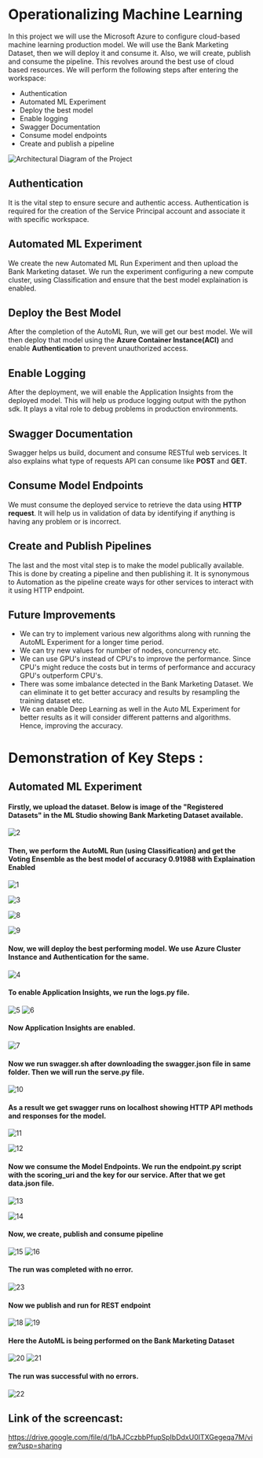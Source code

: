 # Operationalizing Machine Learning

In this project we will use the Microsoft Azure to configure cloud-based machine learning production model. We will use the Bank Marketing Dataset, then we will deploy it and consume it. Also, we will create, publish and consume the pipeline. This revolves around the best use of cloud based resources. We will perform the following steps after entering the workspace:
* Authentication
* Automated ML Experiment
* Deploy the best model
* Enable logging
* Swagger Documentation
* Consume model endpoints
* Create and publish a pipeline

![Architectural Diagram of the Project](https://user-images.githubusercontent.com/61888364/102027946-7d9d8f80-3dcd-11eb-9907-f68c64b5899a.png)

## Authentication
It is the vital step to ensure secure and authentic access. Authentication is required for the creation of the Service Principal account and associate it with specific workspace.

## Automated ML Experiment
We create the new Automated ML Run Experiment and then upload the Bank Marketing dataset. We run the experiment configuring a new compute cluster, using Classification and ensure that the best model explaination is enabled.

## Deploy the Best Model
After the completion of the AutoML Run, we will get our best model. We will then deploy that model using the **Azure Container Instance(ACI)** and enable **Authentication** to prevent unauthorized access.

## Enable Logging
After the deployment, we will enable the Application Insights from the deployed model. This will help us produce logging output with the python sdk. It plays a vital role to debug problems in production environments.

## Swagger Documentation
Swagger helps us build, document and consume RESTful web services. It also explains what type of requests API can consume like **POST** and **GET**.

## Consume Model Endpoints
We must consume the deployed service to retrieve the data using **HTTP request**. It will help us in validation of data by identifying if anything is having any problem or is incorrect.

## Create and Publish Pipelines
The last and the most vital step is to make the model publically available. This is done by creating a pipeline and then publishing it. It is synonymous to Automation as the pipeline create ways for other services to interact with it using HTTP endpoint.

## Future Improvements
* We can try to implement various new algorithms along with running the AutoML Experiment for a longer time period. 
* We can try new values for number of nodes, concurrency etc. 
* We can use GPU's instead of CPU's to improve the performance. Since CPU's might reduce the costs but in terms of performance and accuracy GPU's outperform CPU's.
* There was some imbalance detected in the Bank Marketing Dataset. We can eliminate it to get better accuracy and results by resampling the training dataset etc.
* We can enable Deep Learning as well in the Auto ML Experiment for better results as it will consider different patterns and algorithms. Hence, improving the accuracy.

# Demonstration of Key Steps :
## Automated ML Experiment

#### Firstly, we upload the dataset. Below is image of the "Registered Datasets" in the ML Studio showing Bank Marketing Dataset available.

![2](https://user-images.githubusercontent.com/61888364/102204326-bd5c9800-3eef-11eb-847d-afc541507e8c.png)
#### Then, we perform the AutoML Run (using Classification) and get the Voting Ensemble as the best model of accuracy 0.91988 with Explaination Enabled 

![1](https://user-images.githubusercontent.com/61888364/102203716-ef212f00-3eee-11eb-96ba-d102441f6437.png)

![3](https://user-images.githubusercontent.com/61888364/102204429-dfeeb100-3eef-11eb-8dc0-7b0baee1ec56.png)

![8](https://user-images.githubusercontent.com/61888364/102205498-46280380-3ef1-11eb-8e93-a6d0e75f4402.png)

![9](https://user-images.githubusercontent.com/61888364/102205527-4fb16b80-3ef1-11eb-81da-9041fde4e72a.png)

#### Now, we will deploy the best performing model. We use Azure Cluster Instance and Authentication for the same. 

![4](https://user-images.githubusercontent.com/61888364/102205121-bd10cc80-3ef0-11eb-8590-cdf41b9f1442.png)
 
 #### To enable Application Insights, we run the logs.py file.
 
![5](https://user-images.githubusercontent.com/61888364/102205274-fcd7b400-3ef0-11eb-863b-bb56bd50a966.png)
![6](https://user-images.githubusercontent.com/61888364/102205312-08c37600-3ef1-11eb-96c3-70dafc98559d.png)

#### Now Application Insights are enabled.

![7](https://user-images.githubusercontent.com/61888364/102205414-2b558f00-3ef1-11eb-9c8a-d04a601b1286.png)

#### Now we run swagger.sh after downloading the swagger.json file in same folder. Then we will run the serve.py file.

![10](https://user-images.githubusercontent.com/61888364/102205643-7a032900-3ef1-11eb-994d-9f500b947700.png)

#### As a result we get swagger runs on localhost showing HTTP API methods and responses for the model.

![11](https://user-images.githubusercontent.com/61888364/102206395-889e1000-3ef2-11eb-9182-2d886acfcf59.png)

![12](https://user-images.githubusercontent.com/61888364/102206405-8b006a00-3ef2-11eb-9a58-503ea9f0ef6e.png)

#### Now we consume the Model Endpoints. We run the endpoint.py script with the scoring_uri and the key for our service. After that we get data.json file.

![13](https://user-images.githubusercontent.com/61888364/102206502-bf742600-3ef2-11eb-94b8-1b205bb9ff58.png)

![14](https://user-images.githubusercontent.com/61888364/102206663-fd714a00-3ef2-11eb-87f1-d401e5f487db.png)

#### Now, we create, publish and consume pipeline

![15](https://user-images.githubusercontent.com/61888364/102207309-ea12ae80-3ef3-11eb-9730-ffd1a9639970.png)
![16](https://user-images.githubusercontent.com/61888364/102207313-ec750880-3ef3-11eb-80e4-9bf853678c42.png)

#### The run was completed with no error.

![23](https://user-images.githubusercontent.com/61888364/102207358-fc8ce800-3ef3-11eb-8e1a-118c08947766.png)

#### Now we publish and run for REST endpoint

![18](https://user-images.githubusercontent.com/61888364/102207326-f139bc80-3ef3-11eb-95b4-8a391429cd75.png)
![19](https://user-images.githubusercontent.com/61888364/102207327-f1d25300-3ef3-11eb-8a03-360a674cad02.png)

#### Here the AutoML is being performed on the Bank Marketing Dataset

![20](https://user-images.githubusercontent.com/61888364/102207343-f72f9d80-3ef3-11eb-81e2-ebc15bc6205a.png)
![21](https://user-images.githubusercontent.com/61888364/102207350-f8f96100-3ef3-11eb-8b41-9a2f680b213e.png)

#### The run was successful with no errors.

![22](https://user-images.githubusercontent.com/61888364/102207354-fac32480-3ef3-11eb-8c49-4520f8d16fb0.png)

## Link of the screencast:

https://drive.google.com/file/d/1bAJCczbbPfupSpIbDdxU0ITXGegeqa7M/view?usp=sharing 
